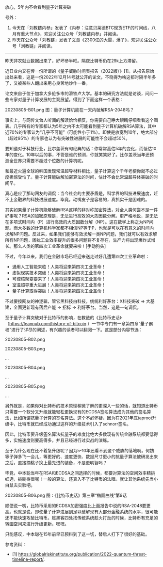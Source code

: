 
放心，5年内不会看到量子计算突破

号外：
1. 今天在「刘教链内参」发表了《内参：注意贝莱德BTC现货ETF的时间线，八月有重大节点》，欢迎关注公众号「刘教链内参」并阅读。
2. 昨天在公众号「刘教链」发表了文章《2300亿的大雷，爆了》，欢迎关注公众号「刘教链」并阅读。

* * *

昨天非农就业数据出来了，好坏参半吧。隔夜比特币仍在29k上方滞留。

近日业内又在传一份所谓的《量子威胁时间表报告（2022版）》[1]。从报告原始出处来看，这是一份2022年12月14号就公开的论文，不晓得为啥这都时隔半年多了，又被某些人翻出来用心良苦地炒作一番。

论文来自于位于加拿大多伦多市的滑铁卢大学。基本的研究方法就是访谈，问问一些专家对量子计算发展的主观展望。得到了下面这样一个表格：

20230805-B01.png
图：量子计算机能在一天内破解RSA-2048吗？

事实上，与网传文耸人听闻的解读恰恰相反，你需要自己睁大眼睛仔细看看这个图表。几乎所有的专家都认为5年之内不太可能看到量子计算机破解RSA算法，其中近70%的专家认为“几乎不可能”（可能性小于1%）。即使是放宽到10年，绝大部分（超过95%）的专家也认为有突破性进展的可能性不会超过50%。

要知道对于科技行业，比尔盖茨有句经典的话：你常常高估5年的变化，而低估10年的变化。10年以后的事，不管是谁的预测，你就笑笑好了。比尔盖茨当年还预测全世界只需要不超过个位数的计算机呢。

和最近火遍全球的韩国发现常温超导材料相比，量子计算这个千年老梗你就不必过度担惊受怕了。量子计算能破解加密算法的时间，估计不会比常温超导体突破的时间早。

真心是应了那句网友的调侃：当今社会的主要矛盾是，科学界的科技进展速度，赶不上金融界的科技进展速度。毕竟，动嘴皮子是容易的，真抓实干是困难的。

其实如果量子计算机能够破解RSA这样的非对称加密算法，对全人类何尝不是一件好事呢？RSA的加密原理是，无法进行高效的大质因数分解。更严格地说，是无法在多项式时间内（P）进行高效的大质因数分解（NP）。这在数学上称之为NP问题。而大多数的计算机科学家都不相信NP等于P，也就是可以在有意义的时间内求解NP问题。反过来，如果我们能够有效求解一类NP问题，我们就可以有效求解所有NP问题，困扰工业效率提升的很多问题将不复存在，生产力将出现爆炸式增长。那么人类的第四次工业革命就要来啦！[手动狗头]

不过，今年以来，我们在金融市场已经迎来送走过好几遭第四次工业革命啦：

- 通用人工智能来临！人类将迎来第四次工业革命！
- 虚拟现实技术突破！人类将迎来第四次工业革命！
- 可控核聚变要来了！人类将迎来第四次工业革命！
- 室温超导重大进展！人类将迎来第四次工业革命！
- 量子计算取得突破！人类将迎来第四次工业革命！

不过要按网友的神逻辑，管它黑科技白科技，统统利好茅台：X科技突破 => 大基建，全面更新现有落后产能 => 招标 => 利好茅台。当然，这是一句调侃。

至于量子计算突破对于比特币的影响，在教链的《比特币史话》（https://leanpub.com/history-of-bitcoin ）一书中专门有一章第四章“量子霸权”进行了详尽的阐述，有兴趣的读者可以翻阅一下。这是部分内容节选：

20230805-B02.png

20230805-B03.png

...

20230805-B04.png

...

20230805-B05.png

...

另外就是，如果你对比特币的技术原理稍微了解的更深入一些的话，就知道比特币只需要一个软分叉升级就能轻松更换现有的ECDSA签名算法成为其他的签名算法，比如所谓抗量子计算的签名算法。这个不必怀疑，因为在2021年底taproot升级中，比特币就已经成功通过这样的升级技术引入了schnorr签名。

因此，比特币要升级签名算法抗量子的难度比绝大多数现有传统金融系统都要低得多，实施速度则要高得多，并且已经进行过实战的演练。

至于为什么现在还不着急升级呢？因为5-10年还看不到这个威胁的落地啊。何妨等子弹多飞一会儿，等更好的、速度更快、数据尺寸更小的抗量子算法被研发出来之后，直接摘桃子换上最先进的装备，不是更明智吗？

毕竟，中本聪当年在RSA和ECDSA之间选择的时候，都要对算法的空间效率精挑细选，挑剔得很呢！一般的算法，还真入不了比特币的法眼。就让其他系统先当小白鼠去实验吧。

20230805-B06.png
图：《比特币史话》第三章“椭圆曲线”第9话

顺便说一嘴，比特币采用的ECDSA加密强度比上面报告中说的RSA-2048要更高。也就是说，即使量子计算进展到足以破解现有大部分金融系统的水平，很可能还不能快速攻破比特币。趁黑客四处找传统系统趁火打劫的时候，比特币有充足的转圜空间来进行升级更新，嘿嘿。

只能感叹，中本聪在15年前早已预料到了这一切，替后人打下了很好的基础。


参考资料：
- [1] https://globalriskinstitute.org/publication/2022-quantum-threat-timeline-report/.


